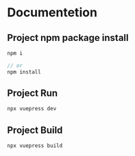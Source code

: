# Documentetion

## Project npm package install

```js
npm i

// or
npm install
```

## Project Run

```js
npx vuepress dev
```

## Project Build

```js
npx vuepress build
```

<!-- npm run vuepress dev -->
